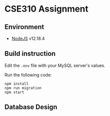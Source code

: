 # CSE310 Assignment

## Environment
- [NodeJS](https://nodejs.org/en/download/) v12.18.4

## Build instruction

Edit the `.env` file with your MySQL server's values.

Run the following code:

```
npm install
npm run migration
npm start
```

## Database Design

